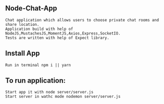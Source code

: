 ## Node-Chat-App
    Chat application which allows users to choose private chat rooms and share location.
    Application build with help of NodeJS,MustachesJS,MomentJS,Axios,Express,SocketIO.
    Tests are written with help of Expect library.
## Install App
    Run in terminal npm i || yarn

## To run application:
    Start app it with node server/server.js
    Start server in wathc mode nodemon server/server.js
    

